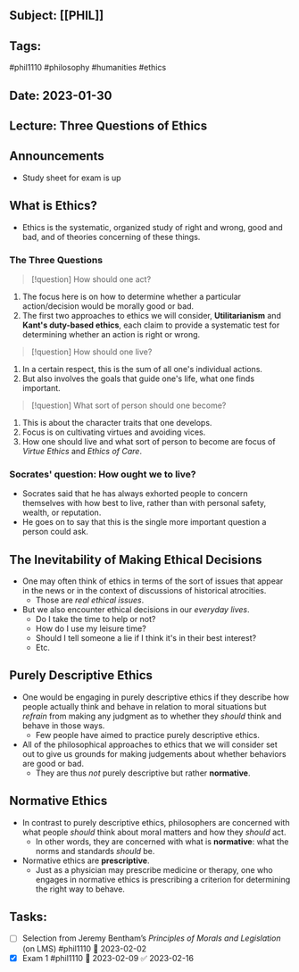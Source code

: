 ## Subject: [[PHIL]]
## Tags:
#phil1110 #philosophy #humanities #ethics
## Date: 2023-01-30
## Lecture: Three Questions of Ethics

## Announcements
- Study sheet for exam is up

## What is Ethics?
- Ethics is the systematic, organized study of right and wrong, good and bad, and of theories concerning of these things.
### The Three Questions
> [!question] How should one act?
1. The focus here is on how to determine whether a particular action/decision would be morally good or bad.
2. The first two approaches to ethics we will consider, **Utilitarianism** and **Kant's duty-based ethics**, each claim to provide a systematic test for determining whether an action is right or wrong.
> [!question] How should one live?
1. In a certain respect, this is the sum of all one's individual actions.
2. But also involves the goals that guide one's life, what one finds important.
> [!question] What sort of person should one become?
1. This is about the character traits that one develops.
2. Focus is on cultivating virtues and avoiding vices.
3. How one should live and what sort of person to become are focus of *Virtue Ethics* and *Ethics of Care*.
### Socrates' question: How ought we to live?
- Socrates said that he has always exhorted people to concern themselves with how best to live, rather than with personal safety, wealth, or reputation.
- He goes on to say that this is the single more important question a person could ask.

## The Inevitability of Making Ethical Decisions
- One may often think of ethics in terms of the sort of issues that appear in the news or in the context of discussions of historical atrocities.
	- Those are *real ethical issues*.
- But we also encounter ethical decisions in our *everyday lives*.
	- Do I take the time to help or not?
	- How do I use my leisure time?
	- Should I tell someone a lie if I think it's in their best interest?
	- Etc.

## Purely Descriptive Ethics
- One would be engaging in purely descriptive ethics if they describe how people actually think and behave in relation to moral situations but *refrain* from making any judgment as to whether they *should* think and behave in those ways.
	- Few people have aimed to practice purely descriptive ethics.
- All of the philosophical approaches to ethics that we will consider set out to give us grounds for making judgements about whether behaviors are good or bad.
	- They are thus *not* purely descriptive but rather **normative**.

## Normative Ethics
- In contrast to purely descriptive ethics, philosophers are concerned with what people *should* think about moral matters and how they *should* act.
	- In other words, they are concerned with what is **normative**: what the norms and standards *should* be.
- Normative ethics are **prescriptive**.
	- Just as a physician may prescribe medicine or therapy, one who engages in normative ethics is prescribing a criterion for determining the right way to behave.

## Tasks:
- [ ] Selection from Jeremy Bentham’s _Principles of Morals and Legislation_ (on LMS) #phil1110 📅 2023-02-02 
- [x] Exam 1 #phil1110 📅 2023-02-09 ✅ 2023-02-16
